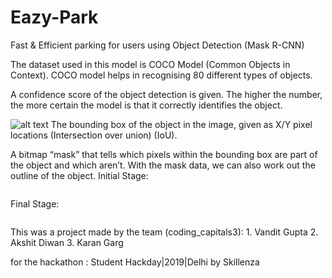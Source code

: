 # Eazy-Park

Fast & Efficient parking for users using Object Detection (Mask R-CNN)

The dataset used in this model is COCO Model (Common Objects in Context). COCO model helps in recognising 80 different types of objects.

A confidence score of the object detection is given. The higher the number, the more certain the model is that it correctly identifies the object.


![alt text](https://i.ytimg.com/vi/kJ2dr9jAThY/maxresdefault.jpg)
The bounding box of the object in the image, given as X/Y pixel locations (Intersection over union) (IoU).

A bitmap “mask” that tells which pixels within the bounding box are part of the object and which aren’t. With the mask data, we can also work out the outline of the object.
Initial Stage:

<img src="D:\download\Initial.png" alt="" style="max-width:100%;">

Final Stage:

<img src="/VanditGupta/Eazy_Park/raw/master/Images/Final.png" alt="" style="max-width:100%;">




This was a project made by the team (coding_capitals3): 1. Vandit Gupta 2. Akshit Diwan 3. Karan Garg

for the hackathon : Student Hackday|2019|Delhi by Skillenza
